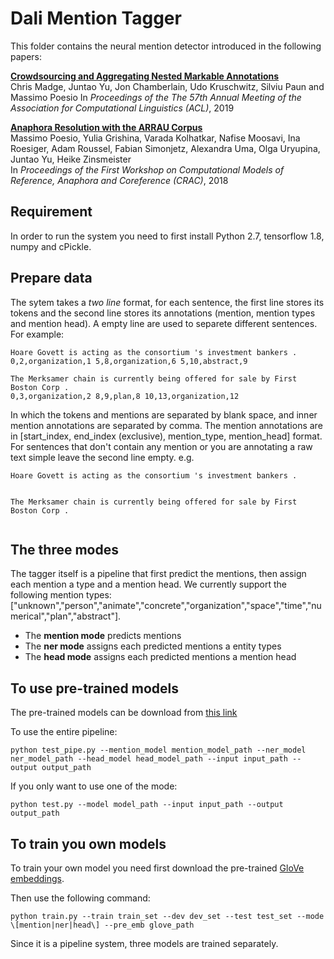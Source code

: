# Dali Mention Tagger
This folder contains the neural mention detector introduced in the following papers:

**[Crowdsourcing and Aggregating Nested Markable Annotations](https://aclweb.org/anthology/papers/P/P19/P19-1077/)**  
Chris Madge, Juntao Yu, Jon Chamberlain, Udo Kruschwitz, Silviu Paun and Massimo Poesio
In *Proceedings of the The 57th Annual Meeting of the Association for Computational Linguistics (ACL)*, 2019

**[Anaphora Resolution with the ARRAU Corpus](https://www.aclweb.org/anthology/papers/W/W18/W18-0702/)**  
Massimo Poesio, Yulia Grishina, Varada Kolhatkar, Nafise Moosavi, Ina Roesiger, Adam Roussel, Fabian Simonjetz, Alexandra Uma, Olga Uryupina, Juntao Yu, Heike Zinsmeister  
In *Proceedings of the First Workshop on Computational Models of Reference, Anaphora and Coreference (CRAC)*, 2018

## Requirement
In order to run the system you need to first install Python 2.7, tensorflow 1.8, numpy and cPickle.

## Prepare data
The sytem takes a *two line* format, for each sentence, the first line stores its tokens and the second line stores its annotations (mention, mention types and mention head). A empty line are used to separete different sentences. For example:

```
Hoare Govett is acting as the consortium 's investment bankers .
0,2,organization,1 5,8,organization,6 5,10,abstract,9

The Merksamer chain is currently being offered for sale by First Boston Corp .
0,3,organization,2 8,9,plan,8 10,13,organization,12

```
In which the tokens and mentions are separated by blank space, and inner mention annotations are separated by comma. The mention annotations are in \[start_index, end_index (exclusive), mention_type, mention_head\] format. For sentences that don't contain any mention or you are annotating a raw text simple leave the second line empty. e.g.

```
Hoare Govett is acting as the consortium 's investment bankers .


The Merksamer chain is currently being offered for sale by First Boston Corp .


```

## The three modes
The tagger itself is a pipeline that first predict the mentions, then assign each mention a type and a mention head. We currently support the following mention types: \["unknown","person","animate","concrete","organization","space","time","numerical","plan","abstract"\]. 
* The **mention mode** predicts mentions
* The **ner mode** assigns each predicted mentions a entity types
* The **head mode** assigns each predicted mentions a mention head

## To use pre-trained models
The pre-trained models can be download from [this link](https://www.dropbox.com/s/perxerqcteghiwn/dalinnpipelinemodels.zip?dl=0)

To use the entire pipeline:
```
python test_pipe.py --mention_model mention_model_path --ner_model ner_model_path --head_model head_model_path --input input_path --output output_path
```
If you only want to use one of the mode:
```
python test.py --model model_path --input input_path --output output_path
```

## To train you own models
To train your own model you need first download the pre-trained [GloVe embeddings](https://nlp.stanford.edu/projects/glove/).

Then use the following command:
```
python train.py --train train_set --dev dev_set --test test_set --mode \[mention|ner|head\] --pre_emb glove_path
```
Since it is a pipeline system, three models are trained separately.
